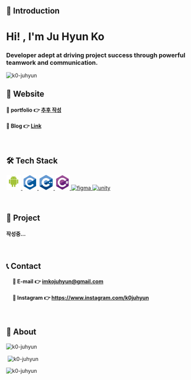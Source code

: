 ## 👋 Introduction
<h1>Hi! , I'm Ju Hyun Ko</h1>
<h3>Developer adept at driving project success through powerful teamwork and communication. </h3>

<p align="left"> <img src="https://komarev.com/ghpvc/?username=k0-juhyun&label=Profile%20views&color=0e75b6&style=flat" alt="k0-juhyun" /> </p>

## 🔗 Website
#### 🔹 portfolio 👉 [추후 작성]()  
#### 🔹 Blog 👉 [Link](https://k0-juhyun.github.io) 
<br>

## 🛠 Tech Stack
<p align="left"> <a href="https://developer.android.com" target="_blank" rel="noreferrer"> <img src="https://raw.githubusercontent.com/devicons/devicon/master/icons/android/android-original-wordmark.svg" alt="android" width="40" height="40"/> </a> <a href="https://www.cprogramming.com/" target="_blank" rel="noreferrer"> <img src="https://raw.githubusercontent.com/devicons/devicon/master/icons/c/c-original.svg" alt="c" width="40" height="40"/> </a> <a href="https://www.w3schools.com/cpp/" target="_blank" rel="noreferrer"> <img src="https://raw.githubusercontent.com/devicons/devicon/master/icons/cplusplus/cplusplus-original.svg" alt="cplusplus" width="40" height="40"/> </a> <a href="https://www.w3schools.com/cs/" target="_blank" rel="noreferrer"> <img src="https://raw.githubusercontent.com/devicons/devicon/master/icons/csharp/csharp-original.svg" alt="csharp" width="40" height="40"/> </a> <a href="https://www.figma.com/" target="_blank" rel="noreferrer"> <img src="https://www.vectorlogo.zone/logos/figma/figma-icon.svg" alt="figma" width="40" height="40"/> </a> <a href="https://unity.com/" target="_blank" rel="noreferrer"> <img src="https://www.vectorlogo.zone/logos/unity3d/unity3d-icon.svg" alt="unity" width="40" height="40"/> </a> </p>
<br>

## 📃 Project
#### 작성중...   
<br>


## 📞 Contact
#### &emsp; 🔹 E-mail 👉 imkojuhyun@gmail.com
#### &emsp; 🔹 Instagram 👉 https://www.instagram.com/k0juhyun
</p>
<br>

## 🌱 About
<p><img align="center" src="https://github-readme-stats.vercel.app/api/top-langs?username=k0-juhyun&show_icons=true&locale=en&layout=compact" alt="k0-juhyun" /></p>

<p>&nbsp;<img align="center" src="https://github-readme-stats.vercel.app/api?username=k0-juhyun&show_icons=true&locale=en" alt="k0-juhyun" /></p>

<p><img align="center" src="https://github-readme-streak-stats.herokuapp.com/?user=k0-juhyun&" alt="k0-juhyun" /></p>
